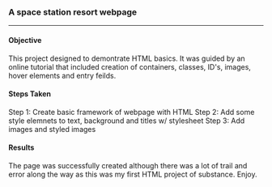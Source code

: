 ### A space station resort webpage
***

#### Objective

This project designed to demontrate HTML basics. It was guided by an online tutorial that included creation of containers, classes, ID's, images, hover elements and entry feilds.

#### Steps Taken

Step 1: Create basic framework of webpage with HTML
Step 2: Add some style elemnets to text, background and titles w/ stylesheet
Step 3: Add images and styled images 

#### Results

The page was successfully created although there was a lot of trail and error along the way as this was my first HTML project of substance. Enjoy.
